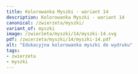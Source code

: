 ```yaml
---
title: Kolorowanka Myszki - wariant 14
description: Kolorowanka Myszki - wariant 14
canonical: /zwierzeta/myszki/
variant_of: myszki
image: /zwierzeta/myszki/14/myszki-14.svg
pdf: /zwierzeta/myszki/14/myszki-14.pdf
alt: "Edukacyjna kolorowanka myszki do wydruku"
tags:
- zwierzeta
- myszki
---
```

